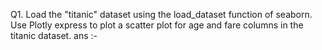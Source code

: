 Q1. Load the "titanic" dataset using the load_dataset function of seaborn. Use Plotly express to plot a
    scatter plot for age and fare columns in the titanic dataset.
ans :- 